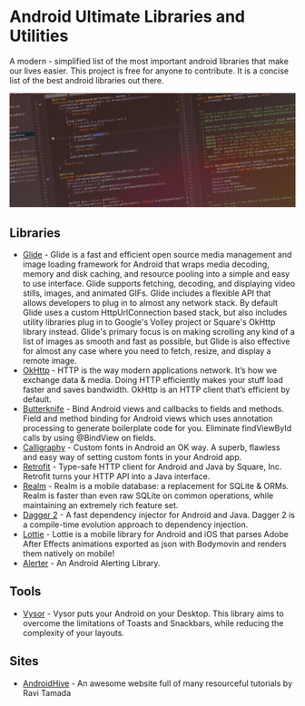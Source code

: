 # Android Ultimate Libraries and Utilities
A modern - simplified list of the most important android libraries that make our lives easier. This project is free for anyone to contribute. It is a concise list of the best android libraries out there.

![Alt text](1-mdQU_-TcsAuMb63qm0VIpQ.jpeg?raw=true "Title")

## Libraries

* [Glide](https://github.com/bumptech/glide) - Glide is a fast and efficient open source media management and image loading framework for Android that wraps media decoding, memory and disk caching, and resource pooling into a simple and easy to use interface. Glide supports fetching, decoding, and displaying video stills, images, and animated GIFs. Glide includes a flexible API that allows developers to plug in to almost any network stack. By default Glide uses a custom HttpUrlConnection based stack, but also includes utility libraries plug in to Google's Volley project or Square's OkHttp library instead. Glide's primary focus is on making scrolling any kind of a list of images as smooth and fast as possible, but Glide is also effective for almost any case where you need to fetch, resize, and display a remote image.
* [OkHttp](http://square.github.io/okhttp/) - HTTP is the way modern applications network. It’s how we exchange data & media. Doing HTTP efficiently makes your stuff load faster and saves bandwidth. OkHttp is an HTTP client that’s efficient by default.
* [Butterknife](https://github.com/JakeWharton/butterknife) - Bind Android views and callbacks to fields and methods. Field and method binding for Android views which uses annotation processing to generate boilerplate code for you. Eliminate findViewById calls by using @BindView on fields.
* [Calligraphy](https://github.com/chrisjenx/Calligraphy) - Custom fonts in Android an OK way. A superb, flawless and easy way of setting custom fonts in your Android app.
* [Retrofit](https://github.com/square/retrofit) - Type-safe HTTP client for Android and Java by Square, Inc. Retrofit turns your HTTP API into a Java interface.
* [Realm](https://github.com/realm/realm-java) - Realm is a mobile database: a replacement for SQLite & ORMs. Realm is faster than even raw SQLite on common operations, while maintaining an extremely rich feature set.
* [Dagger 2](https://github.com/google/dagger) - A fast dependency injector for Android and Java. Dagger 2 is a compile-time evolution approach to dependency injection. 
* [Lottie](https://github.com/airbnb/lottie-android) - Lottie is a mobile library for Android and iOS that parses Adobe After Effects animations exported as json with Bodymovin and renders them natively on mobile!
* [Alerter](https://github.com/Tapadoo/Alerter) - An Android Alerting Library. 

## Tools

* [Vysor](https://github.com/chrisjenx/Calligraphy) - Vysor puts your Android on your Desktop. This library aims to overcome the limitations of Toasts and Snackbars, while reducing the complexity of your layouts.

## Sites

* [AndroidHive](http://www.androidhive.info/) - An awesome website full of many resourceful tutorials by Ravi Tamada
